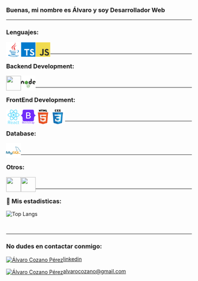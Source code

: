 ### Buenas, mi nombre es Álvaro y soy Desarrollador Web 

---

### Lenguajes:

<img align="left" width="40" height="40" src="https://raw.githubusercontent.com/devicons/devicon/master/icons/java/java-original.svg" />
<img align="left" width="40" height="40" src="https://raw.githubusercontent.com/devicons/devicon/master/icons/typescript/typescript-original.svg" />
<img align="left" width="40" height="40" src="https://raw.githubusercontent.com/devicons/devicon/master/icons/javascript/javascript-original.svg" />

</br>

---

### Backend Development:

<img align="left"  width="40" height="40" src="https://www.vectorlogo.zone/logos/springio/springio-icon.svg" />
<img align="left"  width="40" height="40" src="https://raw.githubusercontent.com/devicons/devicon/master/icons/nodejs/nodejs-original-wordmark.svg" />

</br>

---

### FrontEnd Development:

<img align="left"  width="40" height="40" src="https://raw.githubusercontent.com/devicons/devicon/master/icons/react/react-original-wordmark.svg" />
<img align="left"  width="40" height="40" src="https://raw.githubusercontent.com/devicons/devicon/master/icons/bootstrap/bootstrap-plain-wordmark.svg" />
<img align="left"  width="40" height="40" src="https://raw.githubusercontent.com/devicons/devicon/master/icons/html5/html5-original-wordmark.svg" />
<img align="left"  width="40" height="40" src="https://raw.githubusercontent.com/devicons/devicon/master/icons/css3/css3-original-wordmark.svg" />

</br>

---


### Database:

<img align="left"  width="40" height="40" src="https://raw.githubusercontent.com/devicons/devicon/master/icons/mysql/mysql-original-wordmark.svg" />

</br>

---

### Otros:

<img align="left"  width="40" height="40" src="https://www.vectorlogo.zone/logos/getpostman/getpostman-icon.svg" />
<img align="left"  width="40" height="40" src="https://www.vectorlogo.zone/logos/jestjsio/jestjsio-icon.svg" />

</br>

---

### 🔎 Mis estadisticas:

![Top Langs](https://github-readme-stats.vercel.app/api/top-langs/?username=alvaro-cozano&show_icons=true&theme=tokyonight)

</br>

---

### No dudes en contactar conmigo:

<p align="left">

<a href="https://www.linkedin.com/in/alvaro-cozano/" target="blank"><img align="center" src="https://cdn.jsdelivr.net/npm/simple-icons@3.0.1/icons/linkedin.svg" alt="Álvaro Cozano Pérez" height="30" width="40" />linkedin</a>

<a href="mailto:alvarocozano@gmail.com" target="blank"><img align="center" src="https://cdn.jsdelivr.net/npm/simple-icons@3.0.1/icons/gmail.svg" alt="Álvaro Cozano Pérez" height="30" width="40" />alvarocozano@gmail.com</a>

</p>
